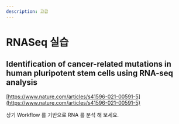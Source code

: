 ```yaml
---
description: 고급
---
```


# RNASeq 실습



## Identification of cancer-related mutations in human pluripotent stem cells using RNA-seq analysis

[https://www.nature.com/articles/s41596-021-00591-5](https://www.nature.com/articles/s41596-021-00591-5)  
  
상기 Workflow 를 기반으로 RNA 를 분석 해 보세요.







